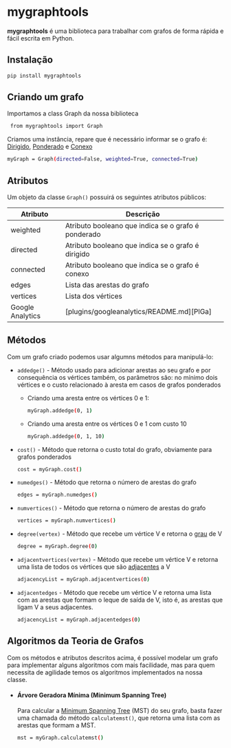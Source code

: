 # mygraphtools

**mygraphtools** é uma biblioteca para trabalhar com grafos
de forma rápida e fácil escrita em Python.

## Instalação
```sh
pip install mygraphtools
```

## Criando um grafo
Importamos a class Graph da nossa biblioteca
```sh 
 from mygraphtools import Graph 
``` 
Criamos uma instância, repare que é necessário informar se o grafo é: [Dirigido](https://pt.wikipedia.org/wiki/Grafo_orientado), [Ponderado](https://pt.wikipedia.org/wiki/Grafo_valorado#:~:text=Um%20grafo%20valorado%20ou%20grafo,arestas%20a%20conjunto%20de%20n%C3%BAmeros.) e [Conexo](https://www.pucsp.br/~jarakaki/grafos/Aula4.pdf)
```sh
myGraph = Graph(directed=False, weighted=True, connected=True)
``` 
## Atributos
Um objeto da classe `Graph()` possuirá os seguintes atributos públicos:

| Atributo | Descrição |
| ------ | ------ |
| weighted | Atributo booleano que indica se o grafo é ponderado |
| directed | Atributo booleano que indica se o grafo é dirigido |
| connected | Atributo booleano que indica se o grafo é conexo |
| edges | Lista das arestas do grafo |
| vertices | Lista dos vértices |
| Google Analytics | [plugins/googleanalytics/README.md][PlGa] |

## Métodos
Com um grafo criado podemos usar algumns métodos para manipulá-lo:

* `addedge()` - Método usado para adicionar arestas ao seu grafo e por consequência os vértices também, os parâmetros são: no mínimo dois vértices e o custo relacionado à aresta em casos de grafos ponderados
    * Criando uma aresta entre os vértices 0 e 1:
        ```sh
        myGraph.addedge(0, 1)
        ```
    * Criando uma aresta entre os vértices 0 e 1 com custo 10    
        ```sh
        myGraph.addedge(0, 1, 10)
        ```
 
* `cost()` - Método que retorna o custo total do grafo, obviamente para grafos ponderados
    ```sh    
    cost = myGraph.cost()
    ```
* `numedges()` - Método que retorna o número de arestas do grafo
    ```sh   
    edges = myGraph.numedges()  
    ```

* `numvertices()` - Método que retorna o número de arestas do grafo
    ```sh
    vertices = myGraph.numvertices()
    ```
* `degree(vertex)` - Método que recebe um vértice V e retorna o [grau](https://pt.wikipedia.org/wiki/Grau_(teoria_dos_grafos)) de V
    ```sh
    degree = myGraph.degree(0)
    ```

* `adjacentvertices(vertex)` - Método que recebe um vértice V e retorna uma lista de todos os vértices que são [adjacentes](https://www.ime.usp.br/~pf/algoritmos_para_grafos/aulas/graphs.html#neighbour) a V
    ```sh
    adjacencyList = myGraph.adjacentvertices(0)
    ```
* `adjacentedges` - Método que recebe um vértice V e retorna uma lista com as arestas que formam o leque de saída de V, isto é, as arestas que ligam V a seus adjacentes.
    ```sh
    adjacencyList = myGraph.adjacentedges(0)
    ```
## Algoritmos da Teoria de Grafos
Com os métodos e atributos descritos acima, é possível modelar um grafo para implementar alguns algoritmos com mais facilidade, mas para quem necessita de agilidade temos os algoritmos implementados na nossa classe.

* #### Árvore Geradora Mínima (Minimum Spanning Tree)
    Para calcular a [Minimum Spanning Tree](https://en.wikipedia.org/wiki/Minimum_spanning_tree) (MST) do seu grafo, basta fazer uma chamada do método `calculatemst()`, que retorna uma lista com as arestas que formam a MST.

    ```sh
    mst = myGraph.calculatemst()
    ```